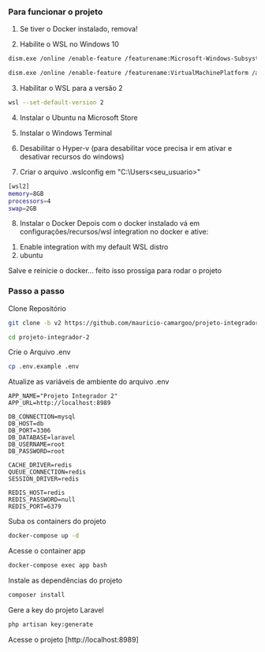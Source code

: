 
### Para funcionar o projeto
1) Se tiver o Docker instalado, remova!

2) Habilite o WSL no Windows 10
```sh
dism.exe /online /enable-feature /featurename:Microsoft-Windows-Subsystem-Linux /all /norestart
```
```sh
dism.exe /online /enable-feature /featurename:VirtualMachinePlatform /all /norestart
```

3) Habilitar o WSL para a versão 2
```sh
wsl --set-default-version 2
```

4) Instalar o Ubuntu na Microsoft Store

5) Instalar o Windows Terminal

6) Desabilitar o Hyper-v (para desabilitar voce precisa ir em ativar e desativar recursos do windows)

7) Criar o arquivo .wslconfig em "C:\Users\<seu_usuario>"
```sh
[wsl2]
memory=8GB
processors=4
swap=2GB
```
8) Instalar o Docker
Depois com o docker instalado vá em configurações/recursos/wsl integration no docker e ative:
1. Enable integration with my default WSL distro
2. ubuntu

Salve e reinicie o docker... feito isso prossiga para rodar o projeto


### Passo a passo
Clone Repositório
```sh
git clone -b v2 https://github.com/mauricio-camargoo/projeto-integrador-2.git projeto-integrador-2
```
```sh
cd projeto-integrador-2
```


Crie o Arquivo .env
```sh
cp .env.example .env
```


Atualize as variáveis de ambiente do arquivo .env
```dosini
APP_NAME="Projeto Integrador 2"
APP_URL=http://localhost:8989

DB_CONNECTION=mysql
DB_HOST=db
DB_PORT=3306
DB_DATABASE=laravel
DB_USERNAME=root
DB_PASSWORD=root

CACHE_DRIVER=redis
QUEUE_CONNECTION=redis
SESSION_DRIVER=redis

REDIS_HOST=redis
REDIS_PASSWORD=null
REDIS_PORT=6379
```


Suba os containers do projeto
```sh
docker-compose up -d
```


Acesse o container app
```sh
docker-compose exec app bash
```


Instale as dependências do projeto
```sh
composer install
```


Gere a key do projeto Laravel
```sh
php artisan key:generate
```


Acesse o projeto
[http://localhost:8989]